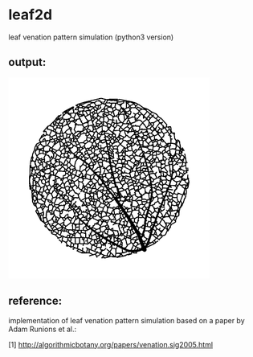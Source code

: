 # leaf2d
leaf venation pattern simulation (python3 version)

output:
-----
<img src="https://github.com/BoguslawObara/leaf2d/blob/master/im/veins.png" width="400">

reference:
-----
implementation of leaf venation pattern simulation based on a paper by Adam Runions et al.:

[1] http://algorithmicbotany.org/papers/venation.sig2005.html 
